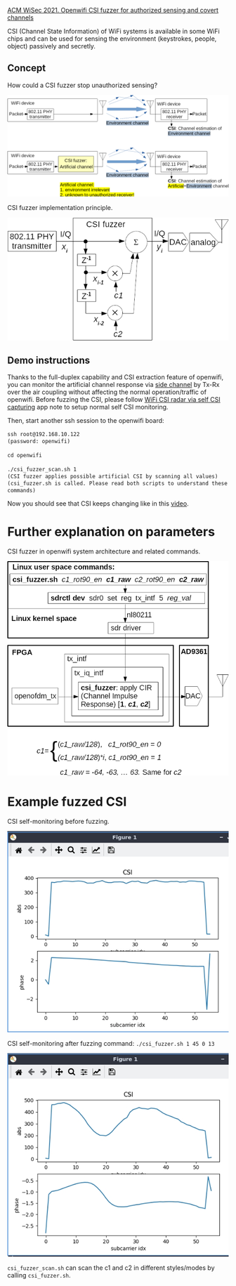 <!--
Author: Xianjun jiao
SPDX-FileCopyrightText: 2021 UGent
SPDX-License-Identifier: AGPL-3.0-or-later
-->

[ACM WiSec 2021. Openwifi CSI fuzzer for authorized sensing and covert channels](https://dl.acm.org/doi/pdf/10.1145/3448300.3468255)

CSI (Channel State Information) of WiFi systems is available in some WiFi chips and can be used for sensing the environment (keystrokes, people, object) passively and secretly.

## Concept

How could a CSI fuzzer stop unauthorized sensing?

![](./csi-fuzzer-system-before-vs-now.png)

CSI fuzzer implementation principle.

![](./csi-fuzzer-principle.png)

## Demo instructions

Thanks to the full-duplex capability and CSI extraction feature of openwifi, you can monitor the artificial channel response via [side channel](./csi.md) by Tx-Rx over the air coupling without affecting the normal operation/traffic of openwifi. Before fuzzing the CSI, please follow [WiFi CSI radar via self CSI capturing](radar-self-csi.md) app note to setup normal self CSI monitoring.

Then, start another ssh session to the openwifi board:
```
ssh root@192.168.10.122
(password: openwifi)

cd openwifi

./csi_fuzzer_scan.sh 1
(CSI fuzzer applies possible artificial CSI by scanning all values)
(csi_fuzzer.sh is called. Please read both scripts to understand these commands)
```

Now you should see that CSI keeps changing like in this [video](https://youtu.be/aOPYwT77Qdw).

# Further explanation on parameters

CSI fuzzer in openwifi system architecture and related commands.

![](./csi-fuzzer-implementation.png)

# Example fuzzed CSI

CSI self-monitoring before fuzzing.

![](./csi-fuzzer-beacon-ant-back-0.jpg)

CSI self-monitoring after  fuzzing command: `./csi_fuzzer.sh 1 45 0 13`

![](./csi-fuzzer-beacon-ant-back-1-45-0-13.jpg)

`csi_fuzzer_scan.sh` can scan the c1 and c2 in different styles/modes by calling `csi_fuzzer.sh`.
